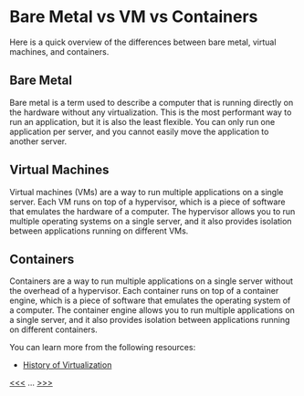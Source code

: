 # Bare Metal vs VM vs Containers

Here is a quick overview of the differences between bare metal, virtual machines, and containers.

## Bare Metal

Bare metal is a term used to describe a computer that is running directly on the hardware without any virtualization. This is the most performant way to run an application, but it is also the least flexible. You can only run one application per server, and you cannot easily move the application to another server.

## Virtual Machines

Virtual machines (VMs) are a way to run multiple applications on a single server. Each VM runs on top of a hypervisor, which is a piece of software that emulates the hardware of a computer. The hypervisor allows you to run multiple operating systems on a single server, and it also provides isolation between applications running on different VMs.

## Containers

Containers are a way to run multiple applications on a single server without the overhead of a hypervisor. Each container runs on top of a container engine, which is a piece of software that emulates the operating system of a computer. The container engine allows you to run multiple applications on a single server, and it also provides isolation between applications running on different containers.

You can learn more from the following resources:

- [History of Virtualization](https://courses.devopsdirective.com/docker-beginner-to-pro/lessons/01-history-and-motivation/03-history-of-virtualization)

[<<<](101-need-for-containers.md) ... [>>>](103-docker-and-oci.md)